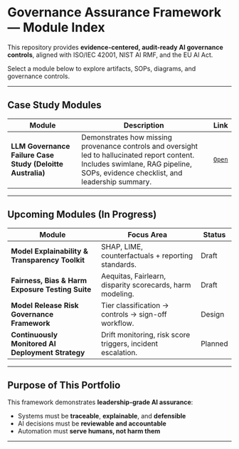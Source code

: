 #  Governance Assurance Framework — Module Index

This repository provides **evidence-centered, audit-ready AI governance controls**, aligned with ISO/IEC 42001, NIST AI RMF, and the EU AI Act.

Select a module below to explore artifacts, SOPs, diagrams, and governance controls.

---

##  Case Study Modules

| Module | Description | Link |
|-------|-------------|------|
| **LLM Governance Failure Case Study (Deloitte Australia)** | Demonstrates how missing provenance controls and oversight led to hallucinated report content. Includes swimlane, RAG pipeline, SOPs, evidence checklist, and leadership summary. | [`Open`](modules/governance-failure-analysis/deloitte-llm-hallucination-case/) |

---

##  Upcoming Modules (In Progress)

| Module | Focus Area | Status |
|------|------------|--------|
| **Model Explainability & Transparency Toolkit** | SHAP, LIME, counterfactuals + reporting standards. | Draft |
| **Fairness, Bias & Harm Exposure Testing Suite** | Aequitas, Fairlearn, disparity scorecards, harm modeling. | Draft |
| **Model Release Risk Governance Framework** | Tier classification → controls → sign-off workflow. | Design |
| **Continuously Monitored AI Deployment Strategy** | Drift monitoring, risk score triggers, incident escalation. | Planned |

---

##  Purpose of This Portfolio

This framework demonstrates **leadership-grade AI assurance**:
- Systems must be **traceable**, **explainable**, and **defensible**
- AI decisions must be **reviewable and accountable**
- Automation must **serve humans, not harm them**

---
